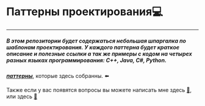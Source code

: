 # Паттерны проектирования💻
---

##### В этом репозитории будет содержаться небольшая шпаргалка по шаблонам проектирования. У каждого паттерна будет краткое описание и полезные ссылки а так же примеры с кодом на четырех разных языках программирования: C++, Java, C#, Python.

[___паттерны___](https://github.com/georgedem975/patterns/blob/master/designpatternscard.pdf), которые здесь собранны. ⬅️

Также если у вас появятся вопросы вы можете написать мне здесь [📧](georgiidemyanov@yandex.ru), или здесь [📲](https://t.me/georgedemyan)

